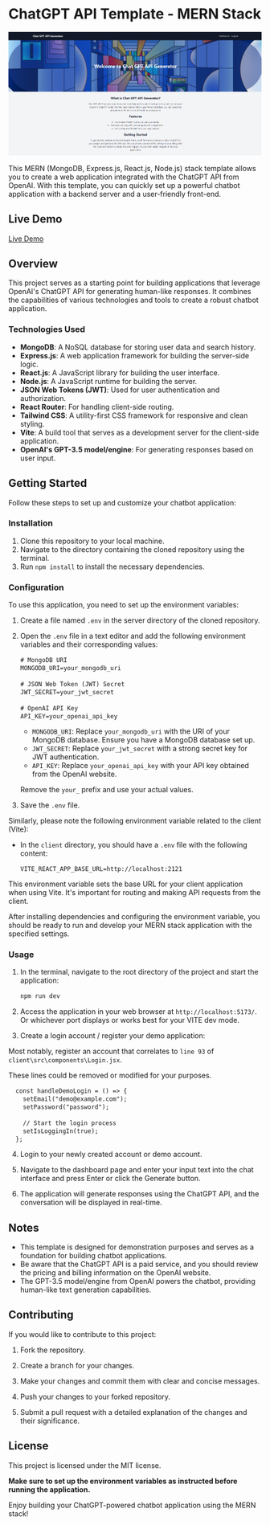 # ChatGPT API Template - MERN Stack

![Chat GPT API Generator homepage](chat-gpt-api-generator-homepage.png)

This MERN (MongoDB, Express.js, React.js, Node.js) stack template allows you to create a web application integrated with the ChatGPT API from OpenAI. With this template, you can quickly set up a powerful chatbot application with a backend server and a user-friendly front-end.

## Live Demo

[Live Demo](https://chat-gpt-api-generator-e42f3131abd6.herokuapp.com/)

## Overview

This project serves as a starting point for building applications that leverage OpenAI's ChatGPT API for generating human-like responses. It combines the capabilities of various technologies and tools to create a robust chatbot application.

### Technologies Used

- **MongoDB**: A NoSQL database for storing user data and search history.
- **Express.js**: A web application framework for building the server-side logic.
- **React.js**: A JavaScript library for building the user interface.
- **Node.js**: A JavaScript runtime for building the server.
- **JSON Web Tokens (JWT)**: Used for user authentication and authorization.
- **React Router**: For handling client-side routing.
- **Tailwind CSS**: A utility-first CSS framework for responsive and clean styling.
- **Vite**: A build tool that serves as a development server for the client-side application.
- **OpenAI's GPT-3.5 model/engine**: For generating responses based on user input.

## Getting Started

Follow these steps to set up and customize your chatbot application:

### Installation

1. Clone this repository to your local machine.
2. Navigate to the directory containing the cloned repository using the terminal.
3. Run `npm install` to install the necessary dependencies.

### Configuration

To use this application, you need to set up the environment variables:

1. Create a file named `.env` in the server directory of the cloned repository.

2. Open the `.env` file in a text editor and add the following environment variables and their corresponding values:

   ```plaintext
   # MongoDB URI
   MONGODB_URI=your_mongodb_uri

   # JSON Web Token (JWT) Secret
   JWT_SECRET=your_jwt_secret

   # OpenAI API Key
   API_KEY=your_openai_api_key
   ```

   - `MONGODB_URI`: Replace `your_mongodb_uri` with the URI of your MongoDB database. Ensure you have a MongoDB database set up.
   - `JWT_SECRET`: Replace `your_jwt_secret` with a strong secret key for JWT authentication.
   - `API_KEY`: Replace `your_openai_api_key` with your API key obtained from the OpenAI website.

   Remove the `your_` prefix and use your actual values.

3. Save the `.env` file.

Similarly, please note the following environment variable related to the client (Vite):

- In the `client` directory, you should have a `.env` file with the following content:

   ```plaintext
   VITE_REACT_APP_BASE_URL=http://localhost:2121
   ```

This environment variable sets the base URL for your client application when using Vite. It's important for routing and making API requests from the client.

After installing dependencies and configuring the environment variable, you should be ready to run and develop your MERN stack application with the specified settings.

### Usage

1. In the terminal, navigate to the root directory of the project and start the application:

   ```bash
   npm run dev
   ```

2. Access the application in your web browser at `http://localhost:5173/`. Or whichever port displays or works best for your VITE dev mode.

3. Create a login account / register your demo application:

Most notably, register an account that correlates to `line 93` of `client\src\components\Login.jsx`.

These lines could be removed or modified for your purposes.

```
  const handleDemoLogin = () => {
    setEmail("demo@example.com");
    setPassword("password");

    // Start the login process
    setIsLoggingIn(true);
  };
```

4. Login to your newly created account or demo account.

5. Navigate to the dashboard page and enter your input text into the chat interface and press Enter or click the Generate button.

6. The application will generate responses using the ChatGPT API, and the conversation will be displayed in real-time.

## Notes

- This template is designed for demonstration purposes and serves as a foundation for building chatbot applications.
- Be aware that the ChatGPT API is a paid service, and you should review the pricing and billing information on the OpenAI website.
- The GPT-3.5 model/engine from OpenAI powers the chatbot, providing human-like text generation capabilities.

## Contributing

If you would like to contribute to this project:

1. Fork the repository.

2. Create a branch for your changes.

3. Make your changes and commit them with clear and concise messages.

4. Push your changes to your forked repository.

5. Submit a pull request with a detailed explanation of the changes and their significance.

## License

This project is licensed under the MIT license.

**Make sure to set up the environment variables as instructed before running the application.**

Enjoy building your ChatGPT-powered chatbot application using the MERN stack!